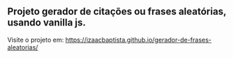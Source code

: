 ## Projeto gerador de citações ou frases aleatórias, usando vanilla js.


Visite o projeto em: https://izaacbaptista.github.io/gerador-de-frases-aleatorias/
